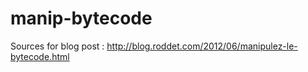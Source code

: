 manip-bytecode
==============
Sources for blog post : http://blog.roddet.com/2012/06/manipulez-le-bytecode.html